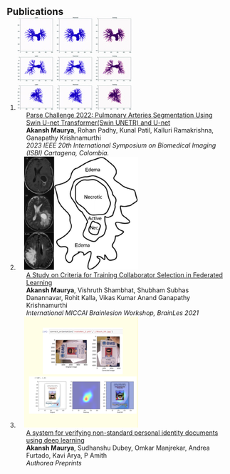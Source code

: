 <h2 id="publications" style="margin: 2px 0px -15px;">Publications</h2>

<div class="publications">
<ol class="bibliography">

<li>
<div class="pub-row">

  <div class="col-sm-3 abbr" style="position: vertical-align: middle: 15px">
    <img src="images/img_parse.jpg" class="teaser img-fluid z-depth-1">
  </div>

  <div class="col-sm-9" style="position: relative;padding-right: 15px;padding-left: 20px;">
    <div class="title"><a href="https://ieeexplore.ieee.org/document/10230839/">Parse Challenge 2022: Pulmonary Arteries Segmentation Using Swin U-net Transformer(Swin UNETR) and U-net
</a></div>
    <div class="author"><strong>Akansh Maurya</strong>, Rohan Padhy, Kunal Patil, Kalluri Ramakrishna, Ganapathy Krishnamurthi</div>
    <div class="periodical"><em>2023 IEEE 20th International Symposium on Biomedical Imaging (ISBI) Cartagena, Colombia.</em></div>
  </div>
</div> 
</li>

<li>
<div class="pub-row">

  <div class="col-sm-3 abbr" style="position: vertical-align: middle: 15px;padding-left: 15px;">
    <img src="images/miccai.png" class="teaser img-fluid z-depth-1">
  </div>

  <div class="col-sm-9" style="position: relative;padding-right: 15px;padding-left: 20px;">
    <div class="title"><a href="https://link.springer.com/chapter/10.1007/978-3-031-09002-8_41">A Study on Criteria for Training Collaborator Selection in Federated Learning
</a></div>
    <div class="author"><strong>Akansh Maurya</strong>, Vishruth Shambhat, Shubham Subhas Danannavar, Rohit Kalla, Vikas Kumar Anand Ganapathy Krishnamurthi</div>
    <div class="periodical"><em>International MICCAI Brainlesion Workshop, BrainLes 2021</em></div>
  </div>
</div> 
</li>

<li>
<div class="pub-row">

  <div class="col-sm-3 abbr" style="position: vertical-align: middle: 15px;padding-left: 15px;">
    <img src="images/Thumb.png" class="teaser img-fluid z-depth-1">
  </div>

  <div class="col-sm-9" style="position: relative;padding-right: 15px;padding-left: 20px;">
    <div class="title"><a href="https://www.authorea.com/doi/full/10.22541/au.164933883.36631178">A system for verifying non-standard personal identity documents using deep learning
</a></div>
    <div class="author"><strong>Akansh Maurya</strong>, Sudhanshu Dubey, Omkar Manjrekar, Andrea Furtado, Kavi Arya, P Amith</div>
    <div class="periodical"><em>Authorea Preprints</em></div>
  </div>
</div> 
</li>
